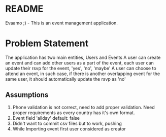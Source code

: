 # README

Evaamo ;) - This is an event management application. 

# Problem Statement
The application has two main entities, Users and Events
A user can create an event and can add other users as a part of the event, each user can update their rsvp for the event, 'yes', 'no', 'maybe'
A user can choose to attend an event, in such case, if there is another overlapping event for the same user, it should automatically update the rsvp as 'no'


## Assumptions

1. Phone validation is not correct, need to add proper validation. Need proper requirements as every country has it's own format.
2. Event field 'allday' default: false
3. Didn't want to commit csv files but to work, pushing
4. While Importing event first user considered as creator